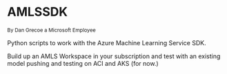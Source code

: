 # AMLSSDK
<sup>By Dan Grecoe a Microsoft Employee</sup>

Python scripts to work with the Azure Machine Learning Service SDK.

Build up an AMLS Workspace in your subscription and test with an existing model pushing and testing on ACI and AKS (for now.)